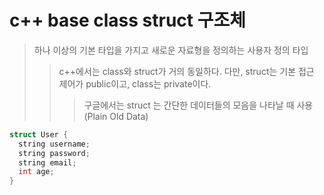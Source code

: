 # c++ base class struct 구조체

> 하나 이상의 기본 타입을 가지고 새로운 자료형을 정의하는 사용자 정의 타입
>
> > c++에서는 class와 struct가 거의 동일하다. 다만, struct는 기본 접근 제어가 public이고, class는 private이다.
> >
> > > 구글에서는 struct 는 간단한 데이터들의 모음을 나타날 때 사용 (Plain Old Data)

```cpp
struct User {
  string username;
  string password;
  string email;
  int age;
}
```
